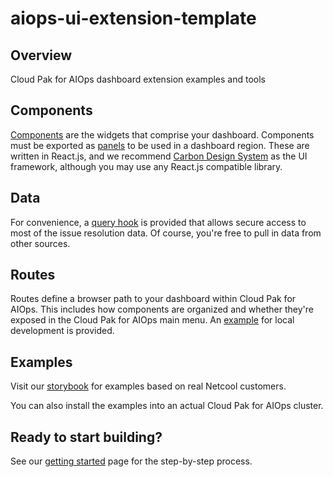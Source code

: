 # aiops-ui-extension-template

## Overview
Cloud Pak for AIOps dashboard extension examples and tools

## Components
[Components](src/components) are the widgets that comprise your dashboard. Components must be exported as [panels](src/panels) to be used in a dashboard region. These are written in React.js, and we recommend [Carbon Design System](https://carbondesignsystem.com/) as the UI framework, although you may use any React.js compatible library.

## Data
For convenience, a [query hook](src/helpers/useQuery.ts) is provided that allows secure access to most of the issue resolution data. Of course, you're free to pull in data from other sources. 

## Routes
Routes define a browser path to your dashboard within Cloud Pak for AIOps. This includes how components are organized and whether they're exposed in the Cloud Pak for AIOps main menu. An [example](config/routes.json) for local development is provided.

## Examples
Visit our [storybook](https://pages.github.com/ibm/aiops-ui-extension-template) for examples based on real Netcool customers.

You can also install the examples into an actual Cloud Pak for AIOps cluster.

## Ready to start building?
See our [getting started](doc/getting-started.md) page for the step-by-step process.